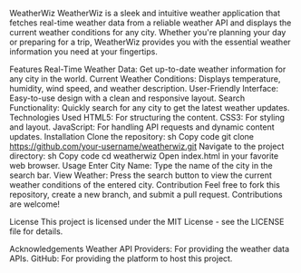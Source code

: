 WeatherWiz
WeatherWiz is a sleek and intuitive weather application that fetches real-time weather data from a reliable weather API and displays the current weather conditions for any city. Whether you're planning your day or preparing for a trip, WeatherWiz provides you with the essential weather information you need at your fingertips.

Features
Real-Time Weather Data: Get up-to-date weather information for any city in the world.
Current Weather Conditions: Displays temperature, humidity, wind speed, and weather description.
User-Friendly Interface: Easy-to-use design with a clean and responsive layout.
Search Functionality: Quickly search for any city to get the latest weather updates.
Technologies Used
HTML5: For structuring the content.
CSS3: For styling and layout.
JavaScript: For handling API requests and dynamic content updates.
Installation
Clone the repository:
sh
Copy code
git clone https://github.com/your-username/weatherwiz.git
Navigate to the project directory:
sh
Copy code
cd weatherwiz
Open index.html in your favorite web browser.
Usage
Enter City Name: Type the name of the city in the search bar.
View Weather: Press the search button to view the current weather conditions of the entered city.
Contribution
Feel free to fork this repository, create a new branch, and submit a pull request. Contributions are welcome!

License
This project is licensed under the MIT License - see the LICENSE file for details.

Acknowledgements
Weather API Providers: For providing the weather data APIs.
GitHub: For providing the platform to host this project.
